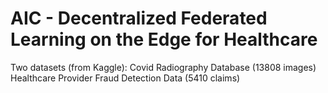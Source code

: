 # AIC - Decentralized Federated Learning on the Edge for Healthcare
Two datasets (from Kaggle): 
Covid Radiography Database (13808 images)
Healthcare Provider Fraud Detection Data (5410 claims)

